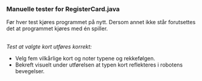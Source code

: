 ### **Manuelle tester for RegisterCard.java**
Før hver test kjøres programmet på nytt.
Dersom annet ikke står forutsettes det at programmet kjøres med én spiller.

\
_Test at valgte kort utføres korrekt:_
- Velg fem vilkårlige kort og noter typene og rekkefølgen.
- Bekreft visuelt under utførelsen at typen kort reflekteres i robotens bevegelser.